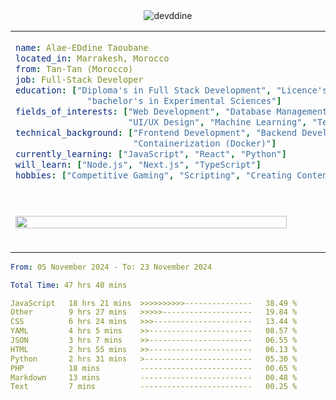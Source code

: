 <div width="100%" align="center">
<img src="https://socialify.git.ci/devddine/devddine/image?description=1&descriptionEditable=Full%20Stack%20Developer&font=Jost&forks=1&issues=1&language=1&name=1&pattern=Solid&pulls=1&stargazers=1&theme=Dark" alt="devddine" />
 </div> 
<table width="100%" style="table-layout: fixed;">
  <tr>
  <td width="100%" colspan="2">
   
```yaml
name: Alae-EDdine Taoubane
located_in: Marrakesh, Morocco
from: Tan-Tan (Morocco)
job: Full-Stack Developer
education: ["Diploma's in Full Stack Development", "Licence's in Business Management",
              "bachelor's in Experimental Sciences"]
fields_of_interests: ["Web Development", "Database Management", "API Integration", "Cloud Computing", 
                      "UI/UX Design", "Machine Learning", "Testing and Debugging"]
technical_background: ["Frontend Development", "Backend Development", "Version Control", "NoSQL Databases", 
                       "Containerization (Docker)"]
currently_learning: ["JavaScript", "React", "Python"]
will_learn: ["Node.js", "Next.js", "TypeScript"]
hobbies: ["Competitive Gaming", "Scripting", "Creating Content", "Digital Designer"]
```

  <tr>
  <td width="50%">

<div align="center">  
<a href="https://dsc.bio/ddr1">
  <img src="https://lanyard.cnrad.dev/api/772545220440227850?theme=dark&bg=000&animated=true&borderRadius=10px&hideProfile=true&idleMessage=Probably%20doing%20something%20else..." width="100%" height="auto" />
</a>
</div> 

  </td>
  <td width="50%">
    <p align="center">
    ...
    </p>
    <p align="center">
...
    </p>
  </td>

</table>
<!--START_SECTION:waka-->

```yaml
From: 05 November 2024 - To: 23 November 2024

Total Time: 47 hrs 40 mins

JavaScript   18 hrs 21 mins  >>>>>>>>>>---------------   38.49 %
Other        9 hrs 27 mins   >>>>>--------------------   19.84 %
CSS          6 hrs 24 mins   >>>----------------------   13.44 %
YAML         4 hrs 5 mins    >>-----------------------   08.57 %
JSON         3 hrs 7 mins    >>-----------------------   06.55 %
HTML         2 hrs 55 mins   >>-----------------------   06.13 %
Python       2 hrs 31 mins   >------------------------   05.30 %
PHP          18 mins         -------------------------   00.65 %
Markdown     13 mins         -------------------------   00.48 %
Text         7 mins          -------------------------   00.25 %
```

<!--END_SECTION:waka-->
  </td>
